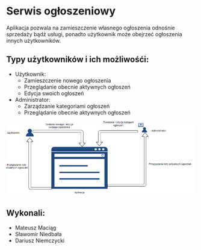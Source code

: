 # Serwis ogłoszeniowy
Aplikacja pozwala na zamieszczenie własnego ogłoszenia odnośnie sprzedaży bądź usługi,
ponadto użytkownik może obejrzeć ogłoszenia innych użytkowników.

## Typy użytkowników i ich możliwośći:
- Użytkownik: 
  - Zamieszczenie nowego ogłoszenia
  - Przeglądanie obecnie aktywnych ogłoszeń
  - Edycja swoich ogłoszeń
- Administrator:
  - Zarządzanie kategoriami ogłoszeń
  - Przeglądanie obecnie aktywnych ogłoszeń
 
 ![](1.PNG)




## Wykonali:
- Mateusz Maciąg
- Sławomir Niedbała
- Dariusz Niemczycki

